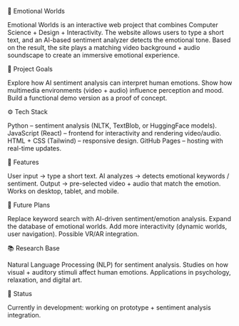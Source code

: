 🌊 Emotional Worlds

Emotional Worlds is an interactive web project that combines Computer Science + Design + Interactivity.
The website allows users to type a short text, and an AI-based sentiment analyzer detects the emotional tone.
Based on the result, the site plays a matching video background + audio soundscape to create an immersive emotional experience.

🎯 Project Goals

Explore how AI sentiment analysis can interpret human emotions.
Show how multimedia environments (video + audio) influence perception and mood.
Build a functional demo version as a proof of concept.

⚙️ Tech Stack

Python – sentiment analysis (NLTK, TextBlob, or HuggingFace models).
JavaScript (React) – frontend for interactivity and rendering video/audio.
HTML + CSS (Tailwind) – responsive design.
GitHub Pages – hosting with real-time updates.

🚀 Features

User input → type a short text.
AI analyzes → detects emotional keywords / sentiment.
Output → pre-selected video + audio that match the emotion.
Works on desktop, tablet, and mobile.

🔮 Future Plans

Replace keyword search with AI-driven sentiment/emotion analysis.
Expand the database of emotional worlds.
Add more interactivity (dynamic worlds, user navigation).
Possible VR/AR integration.

📚 Research Base

Natural Language Processing (NLP) for sentiment analysis.
Studies on how visual + auditory stimuli affect human emotions.
Applications in psychology, relaxation, and digital art.

📝 Status

Currently in development: working on prototype + sentiment analysis integration.
